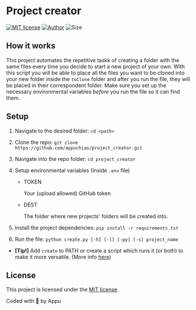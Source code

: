 # Project creator

[![MIT license](https://img.shields.io/github/license/appuchias/project_creator?style=flat-square)](https://github.com/appuchias/project_creator/blob/master/LICENSE)
[![Author](https://img.shields.io/badge/Project%20by-Appu-9cf?style=flat-square)](https://github.com/appuchias)
![Size](https://img.shields.io/github/repo-size/appuchias/project_creator?color=orange&style=flat-square)

## **How it works**

This project automates the repetitive taskk of creating a folder with the same files every time you decide to start a new project of your own. With this script you will be able to place all the files you want to be cloned into your new folder inside the `toClone` folder and after you run the file, they will be placed in their correspondent folder. Make sure you set up the necessary environmental variables _before_ you run the file so it can find them.

## **Setup**

1. Navigate to the desired folder: `cd <path>`
1. Clone the repo: `git clone https://github.com/appuchias/project_creator.git`
1. Navigate into the repo folder: `cd project_creator`
1. Setup environmental variables (Inside `.env` file)

    - TOKEN

        Your (upload allowed) GitHub token

    - DEST

        The folder where new projects' folders will be created into.

1. Install the project dependencies: `pip install -r requirements.txt`
1. Run the file: `python create.py [-h] [-l] [-py] [-s] project_name`

- **[Tip!]** Add `create` to PATH or create a script which runs it (or both) to make it more versatile. (More info [here](PathAddition.md))

## **License**

This project is licensed under the [MIT license](https://github.com/appuchias/project_creator/blob/master/LICENSE).

Coded with 🖤 by Appu
